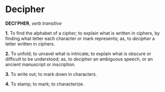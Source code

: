 # Decipher

**DECI'PHER**, _verb transitive_

**1.** To find the alphabet of a cipher; to explain what is written in ciphers, by finding what letter each character or mark represents; as, to _decipher_ a letter written in ciphers.

**2.** To unfold; to unravel what is intricate; to explain what is obscure or difficult to be understood; as, to _decipher_ an ambiguous speech, or an ancient manuscript or inscription.

**3.** To write out; to mark down in characters.

**4.** To stamp; to mark; to characterize.